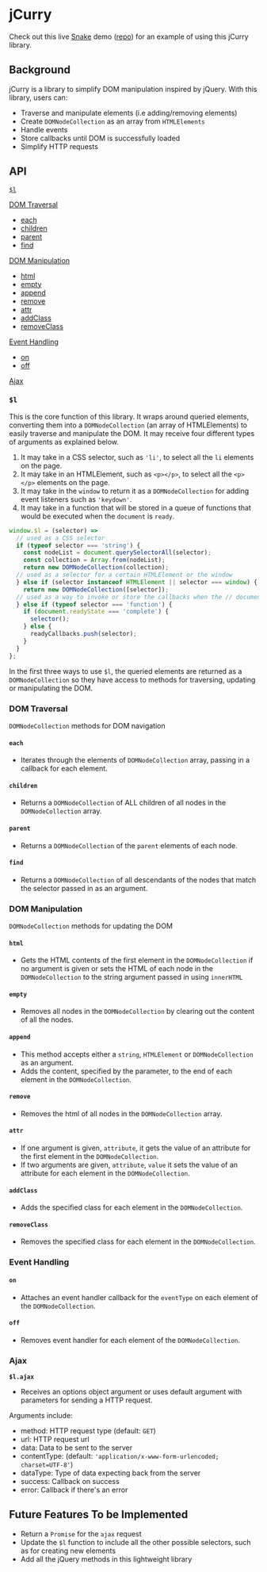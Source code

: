 # jCurry

Check out this live [Snake](http://maggieliu.me/snake/) demo ([repo](https://github.com/liumaggie/snake)) for an example of using this jCurry library.

## Background

jCurry is a library to simplify DOM manipulation inspired by jQuery. With this library, users can:

* Traverse and manipulate elements (i.e adding/removing elements)
* Create `DOMNodeCollection` as an array from `HTMLElements`
* Handle events
* Store callbacks until DOM is successfully loaded
* Simplify HTTP requests

## API

[`$l`](#$l)

[DOM Traversal](#dom-traversal)

* [each](#each)
* [children](#children)
* [parent](#parent)
* [find](#find)

[DOM Manipulation](#dom-manipulation)

* [html](#html)
* [empty](#empty)
* [append](#append)
* [remove](#remove)
* [attr](#attr)
* [addClass](#addClass)
* [removeClass](#removeClass)

[Event Handling](#event-handling)

* [on](#on)
* [off](#off)

[Ajax](#ajax)


### `$l`

This is the core function of this library. It wraps around queried elements, converting them into a `DOMNodeCollection` (an array of HTMLElements) to easily traverse and manipulate the DOM. It may receive four different types of arguments as explained below.

1. It may take in a CSS selector, such as `'li'`, to select all the `li` elements on the page.
2. It may take in an HTMLElement, such as `<p></p>`, to select all the `<p></p>` elements on the page.
3. It may take in the `window` to return it as a `DOMNodeCollection` for adding event listeners such as `'keydown'`.
3. It may take in a function that will be stored in a queue of functions that would be executed when the `document` is `ready`.

```javascript
window.$l = (selector) =>
  // used as a CSS selector
  if (typeof selector === 'string') {
    const nodeList = document.querySelectorAll(selector);
    const collection = Array.from(nodeList);
    return new DOMNodeCollection(collection);
  // used as a selector for a certain HTMLElement or the window
  } else if (selector instanceof HTMLElement || selector === window) {
    return new DOMNodeCollection([selector]);
  // used as a way to invoke or store the callbacks when the // document is fully loaded
  } else if (typeof selector === 'function') {
    if (document.readyState === 'complete') {
      selector();
    } else {
      readyCallbacks.push(selector);
    }
  }
};
```
In the first three ways to use `$l`, the queried elements are returned as a `DOMNodeCollection` so they have access to methods for traversing, updating or manipulating the DOM.

### DOM Traversal

`DOMNodeCollection` methods for DOM navigation

#### **`each`**
  * Iterates through the elements of `DOMNodeCollection` array, passing in a callback for each element.

#### **`children`**
  * Returns a `DOMNodeCollection` of ALL children of all nodes in the `DOMNodeCollection` array.

#### **`parent`**
  * Returns a `DOMNodeCollection` of the `parent` elements of each node.

#### **`find`**
  * Returns a `DOMNodeCollection` of all descendants of the nodes that match the selector passed in as an argument.


### DOM Manipulation

`DOMNodeCollection` methods for updating the DOM

#### **`html`**
* Gets the HTML contents of the first element in the `DOMNodeCollection` if no argument is given or sets the HTML of each node in the `DOMNodeCollection` to the string argument passed in using `innerHTML`

#### **`empty`**
* Removes all nodes in the `DOMNodeCollection` by clearing out the content of all the nodes.

#### **`append`**
* This method accepts either a `string`, `HTMLElement` or `DOMNodeCollection` as an argument.
* Adds the content, specified by the parameter, to the end of each element in the `DOMNodeCollection`.

#### **`remove`**
* Removes the html of all nodes in the `DOMNodeCollection` array.

#### **`attr`**
* If one argument is given, `attribute`, it gets the value of an attribute for the first element in the `DOMNodeCollection`.
* If two arguments are given, `attribute`, `value` it sets the value of an attribute for each element in the `DOMNodeCollection`.

#### **`addClass`**
* Adds the specified class for each element in the `DOMNodeCollection`.

#### **`removeClass`**
* Removes the specified class for each element in the `DOMNodeCollection`.

### Event Handling

#### **`on`**
* Attaches an event handler callback for the `eventType` on each element of the `DOMNodeCollection`.

#### **`off`**
* Removes event handler for each element of the `DOMNodeCollection`.

### Ajax

**`$l.ajax`**

* Receives an options object argument or uses default argument with parameters for sending a HTTP request.

Arguments include:
  * method: HTTP request type (default: `GET`)
  * url: HTTP request url
  * data: Data to be sent to the server
  * contentType: (default: `'application/x-www-form-urlencoded; charset=UTF-8'`)
  * dataType: Type of data expecting back from the server
  * success: Callback on success
  * error: Callback if there's an error

## Future Features To be Implemented

* Return a `Promise` for the `ajax` request
* Update the `$l` function to include all the other possible selectors, such as for creating new elements
* Add all the jQuery methods in this lightweight library
